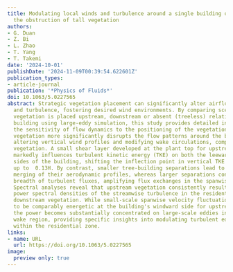 ```yaml
---
title: Modulating local winds and turbulence around a single building obstacle with
  the obstruction of tall vegetation
authors:
- G. Duan
- Z. Bi
- L. Zhao
- T. Yang
- T. Takemi
date: '2024-10-01'
publishDate: '2024-11-09T00:39:54.622601Z'
publication_types:
- article-journal
publication: '*Physics of Fluids*'
doi: 10.1063/5.0227565
abstract: Strategic vegetation placement can significantly alter airflow patterns
  and turbulence, fostering desired wind environments. By comparing scenarios where
  vegetation is placed upstream, downstream or absent (treeless) relative to a single
  building using large-eddy simulation, this study provides detailed insights into
  the sensitivity of flow dynamics to the positioning of the vegetation. Upstream
  vegetation more significantly disrupts the flow patterns around the building obstacle,
  altering vertical wind profiles and modifying wake circulations, compared to downstream
  vegetation. A small shear layer developed at the plant top for upstream vegetation
  markedly influences turbulent kinetic energy (TKE) on both the leeward and windward
  sides of the building, shifting the inflection point in vertical TKE profiles by
  up to  0.13H. By contrast, smaller tree-building separations lead to an effective
  merging of their aerodynamic profiles, whereas larger separations confine the streamwise
  breadth of turbulent fluxes, amplifying flux exchanges in the spanwise direction.
  Spectral analyses reveal that upstream vegetation consistently results in higher
  power spectral densities of the streamwise turbulence in the residential area than
  downstream vegetation. While small-scale spanwise velocity fluctuations are found
  to be comparably energetic at the building's windward side for upstream vegetation,
  the power becomes substantially concentrated on large-scale eddies in the building
  wake region, providing specific insights into modulating turbulent eddy motions
  within the residential zone.
links:
- name: URL
  url: https://doi.org/10.1063/5.0227565
image: 
  preview only: true
---
```

